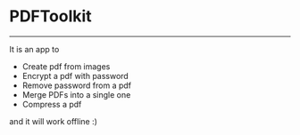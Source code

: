 # PDFToolkit
-------------

It is an app to  
- Create pdf from images   
- Encrypt a pdf with password   
- Remove password from a pdf  
- Merge PDFs into a single one   
- Compress a pdf  

and it will work offline :)